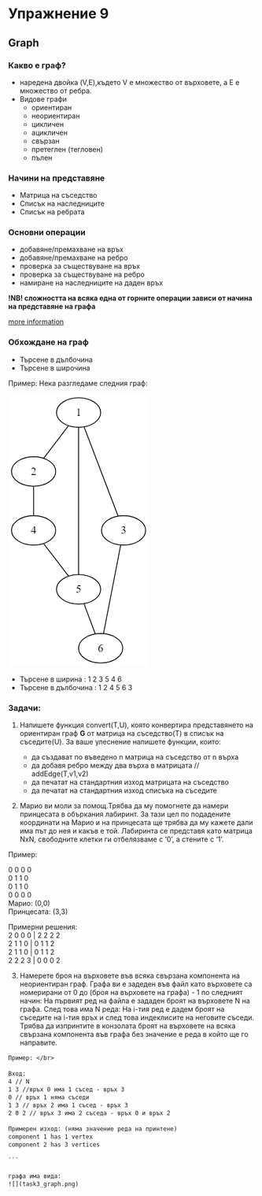# Упражнение 9

## Graph

### Какво е граф?
* наредена двойка (V,E),където V e множество от върховете, а E e множество от ребра.
* Видове графи
	* ориентиран
	* неориентиран
	* цикличен
	* ацикличен
	* свързан
	* претеглен (тегловен)
	* пълен

### Начини на представяне
* Матрица на съседство
* Списък на наследниците
* Списък на ребрата

### Основни операции

* добавяне/премахване на връх
* добавяне/премахване на ребро
* проверка за съществуване на връх
* проверка за съществуване на ребро
* намиране на наследниците на даден връх

**!NB! сложността на всяка една от горните операции зависи от начина на представяне на графа**

[more information](https://en.wikipedia.org/wiki/Graph_(abstract_data_type))

### Обхождане на граф

* Търсене в дълбочинa
* Търсене в широчина

Пример: Нека разгледаме следния граф:

![](example.png)

* Търсене в ширина :  1 2 3 5 4 6
* Търсене в дълбочина : 1 2 4 5 6 3

### Задачи:

1. Напишете функция convert(T,U), която конвертира представянето на ориентиран граф **G** от матрица на съседство(Т) в списък на съседите(U). За ваше улеснение напишете функции, които: 
	* да създават по въведено n матрица на съседство от n върха
	* да добавя ребро между два върха в матрицата // addEdge(T,v1,v2)
	* да печатат на стандартния изход матрицата на съседство
	* да печатат на стандартния изход списъка на съседите

2. Марио ви моли за помощ.Трябва да му помогнете да намери принцесата в объркания лабиринт. За тази цел по подадените координати на Марио и на принцесата ще трябва да му кажете дали има път до нея и какъв е той. Лабиринта се представя като матрица NxN, свободните клетки ги отбелязваме с ‘0’, а стените с ‘1’.

Пример:

0 0 0 0</br>
0 1 1 0</br>
0 1 1 0</br>
0 0 0 0</br>
Марио: (0,0)</br>
Принцесата: (3,3)</br>

Примерни решения:</br>
2 0 0 0    |    2 2 2 2 </br>
2 1 1 0    |    0 1 1 2 </br>
2 1 1 0    |    0 1 1 2 </br>
2 2 2 3    |    0 0 0 2 </br>

3. Намерете броя на върховете във всяка свързана компонента на неориентиран граф.
Графа ви е задеден във файл като върховете са номерирани от 0 до (броя на върховете на графа) - 1 по следният начин:
На първият ред на файла е зададен броят на върховете N на графа.
След това има N реда:
На i-тия ред е дадем броят на съседите на i-тия връх и след това индеклисите на неговите съседи.
Трябва да изпринтите в конзолата броят на върховете на всяка свързана компонента във графа без значение е реда в който ще го направите.

````
Пример: </br>

Вход:
4 // N
1 3 //връх 0 има 1 съсед - връх 3
0 // връх 1 няма съседи
1 3 // връх 2 има 1 съсед - връх 3
2 0 2 // връх 3 има 2 съседа - връх 0 и връх 2

Примерен изход: (няма значение реда на принтене)
component 1 has 1 vertex
component 2 has 3 vertices

```

графа има вида: 
![](task3_graph.png)






